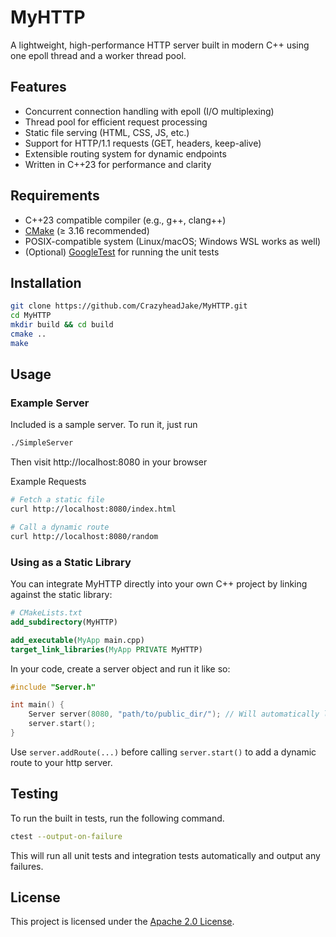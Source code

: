 # MyHTTP
A lightweight, high-performance HTTP server built in modern C++ using one epoll thread and a worker thread pool.

## Features
- Concurrent connection handling with epoll (I/O multiplexing)
- Thread pool for efficient request processing
- Static file serving (HTML, CSS, JS, etc.)
- Support for HTTP/1.1 requests (GET, headers, keep-alive)
- Extensible routing system for dynamic endpoints
- Written in C++23 for performance and clarity

## Requirements
- C++23 compatible compiler (e.g., g++, clang++)
- [CMake](https://cmake.org/) (≥ 3.16 recommended)
- POSIX-compatible system (Linux/macOS; Windows WSL works as well)
- (Optional) [GoogleTest](https://github.com/google/googletest) for running the unit tests

## Installation
```bash
git clone https://github.com/CrazyheadJake/MyHTTP.git
cd MyHTTP
mkdir build && cd build
cmake ..
make
```

## Usage
### Example Server
Included is a sample server. To run it, just run
```bash
./SimpleServer
```
Then visit http://localhost:8080 in your browser

Example Requests
```bash
# Fetch a static file
curl http://localhost:8080/index.html  

# Call a dynamic route
curl http://localhost:8080/random
```

### Using as a Static Library
You can integrate MyHTTP directly into your own C++ project by linking against the static library:
```cmake
# CMakeLists.txt
add_subdirectory(MyHTTP)

add_executable(MyApp main.cpp)
target_link_libraries(MyApp PRIVATE MyHTTP)
```

In your code, create a server object and run it like so:
```cpp
#include "Server.h"

int main() {
    Server server(8080, "path/to/public_dir/"); // Will automatically look for index.html in this directory
    server.start();
}
```

Use `server.addRoute(...)` before calling `server.start()` to add a dynamic route to your http server.

## Testing
To run the built in tests, run the following command.
```bash
ctest --output-on-failure
```

This will run all unit tests and integration tests automatically and output any failures.

## License
This project is licensed under the [Apache 2.0 License](LICENSE).